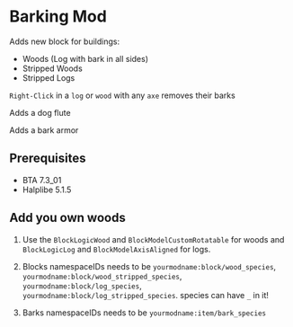 # Barking Mod

Adds new block for buildings:
- Woods (Log with bark in all sides)
- Stripped Woods
- Stripped Logs  

`Right-Click` in a `log` or `wood` with any `axe` removes their barks

Adds a dog flute

Adds a bark armor

## Prerequisites
- BTA 7.3_01
- Halplibe 5.1.5

## Add you own woods

1. Use the `BlockLogicWood` and `BlockModelCustomRotatable` for woods and `BlockLogicLog` and `BlockModelAxisAligned` for logs.

2. Blocks namespaceIDs needs to be `yourmodname:block/wood_species`, `yourmodname:block/wood_stripped_species`, `yourmodname:block/log_species`, `yourmodname:block/log_stripped_species`. species can have `_` in it!

3. Barks namespaceIDs needs to be `yourmodname:item/bark_species`
